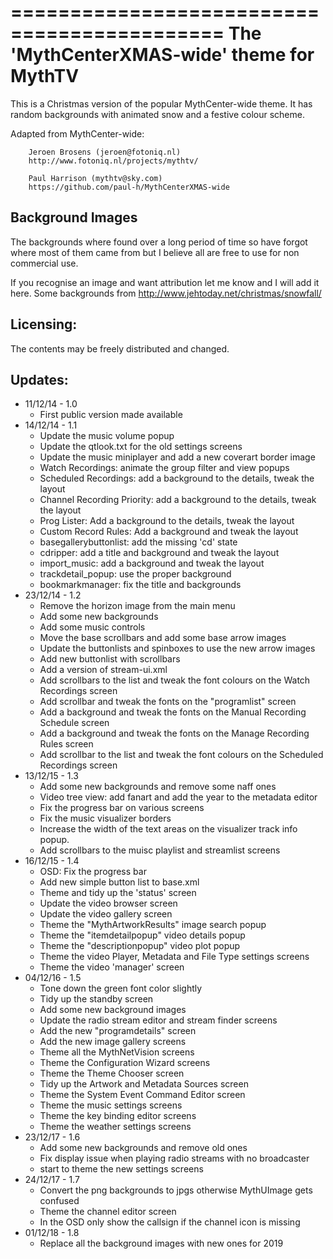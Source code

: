 ============================================
 The 'MythCenterXMAS-wide' theme for MythTV
============================================

This is a Christmas version of the popular MythCenter-wide theme. It has random
backgrounds with animated snow and a festive colour scheme.

Adapted from MythCenter-wide:

        Jeroen Brosens (jeroen@fotoniq.nl)
        http://www.fotoniq.nl/projects/mythtv/

        Paul Harrison (mythtv@sky.com) 
        https://github.com/paul-h/MythCenterXMAS-wide


Background Images
-----------------
The backgrounds where found over a long period of time so have forgot where
most of them came from but I believe all are free to use for non commercial use.

If you recognise an image and want attribution let me know and I will add it here.
Some backgrounds from http://www.jehtoday.net/christmas/snowfall/

Licensing:
----------
The contents may be freely distributed and changed.

Updates:
--------

* 11/12/14 - 1.0
  - First public version made available
* 14/12/14 - 1.1
  - Update the music volume popup
  - Update the qtlook.txt for the old settings screens
  - Update the music miniplayer and add a new coverart border image
  - Watch Recordings: animate the group filter and view popups
  - Scheduled Recordings: add a background to the details, tweak the layout
  - Channel Recording Priority: add a background to the details, tweak the layout
  - Prog Lister: Add a background to the details, tweak the layout
  - Custom Record Rules: Add a background and tweak the layout
  - basegallerybuttonlist: add the missing 'cd' state
  - cdripper: add a title and background and tweak the layout
  - import_music: add a background and tweak the layout
  - trackdetail_popup: use the proper background
  - bookmarkmanager:  fix the title and backgrounds
* 23/12/14 - 1.2
  - Remove the horizon image from the main menu
  - Add some new backgrounds
  - Add some music controls
  - Move the base scrollbars and add some base arrow images
  - Update the buttonlists and spinboxes to use the new arrow images
  - Add new buttonlist with scrollbars
  - Add a version of stream-ui.xml
  - Add scrollbars to the list and tweak the font colours on the Watch Recordings screen
  - Add scrollbar and tweak the fonts on the "programlist" screen
  - Add a background and tweak the fonts on the Manual Recording Schedule screen
  - Add a background and tweak the fonts on the Manage Recording Rules screen
  - Add scrollbar to the list and tweak the font colours on the Scheduled Recordings screen
* 13/12/15 - 1.3
  - Add some new backgrounds and remove some naff ones
  - Video tree view: add fanart and add the year to the metadata editor
  - Fix the progress bar on various screens
  - Fix the music visualizer borders
  - Increase the width of the text areas on the visualizer track info popup.
  - Add scrollbars to the muisc playlist and streamlist screens
* 16/12/15 - 1.4
  - OSD: Fix the progress bar
  - Add new simple button list to base.xml
  - Theme and tidy up the 'status' screen
  - Update the video browser screen
  - Update the video gallery screen
  - Theme the "MythArtworkResults" image search popup
  - Theme the "itemdetailpopup" video details popup
  - Theme the "descriptionpopup" video plot popup
  - Theme the video Player, Metadata and File Type settings screens
  - Theme the video 'manager' screen
* 04/12/16 - 1.5
  - Tone down the green font color slightly
  - Tidy up the standby screen
  - Add some new background images
  - Update the radio stream editor and stream finder screens
  - Add the new "programdetails" screen
  - Add the new image gallery screens
  - Theme all the MythNetVision screens
  - Theme the Configuration Wizard screens
  - Theme the Theme Chooser screen
  - Tidy up the Artwork and Metadata Sources screen
  - Theme the System Event Command Editor screen
  - Theme the music settings screens
  - Theme the key binding editor screens
  - Theme the weather settings screens
* 23/12/17 - 1.6
  - Add some new backgrounds and remove old ones
  - Fix display issue when playing radio streams with no broadcaster
  - start to theme the new settings screens
* 24/12/17 - 1.7
  - Convert the png backgrounds to jpgs otherwise MythUImage gets confused
  - Theme the channel editor screen
  - In the OSD only show the callsign if the channel icon is missing
* 01/12/18 - 1.8
  - Replace all the background images with new ones for 2019

